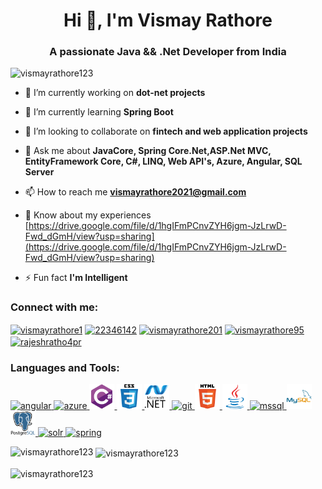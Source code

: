
<h1 align="center">Hi 👋, I'm Vismay Rathore</h1>
<h3 align="center">A passionate Java && .Net Developer from India</h3>

<p align="left"> <img src="https://komarev.com/ghpvc/?username=vismayrathore123&label=Profile%20views&color=0e75b6&style=flat" alt="vismayrathore123" /> </p>

- 🔭 I’m currently working on **dot-net projects**

- 🌱 I’m currently learning **Spring Boot**

- 👯 I’m looking to collaborate on **fintech and web application projects**

- 💬 Ask me about **JavaCore, Spring Core.Net,ASP.Net MVC, EntityFramework Core, C#, LINQ, Web API's, Azure, Angular, SQL Server**

- 📫 How to reach me **vismayrathore2021@gmail.com**

- 📄 Know about my experiences [https://drive.google.com/file/d/1hgIFmPCnvZYH6jgm-JzLrwD-Fwd_dGmH/view?usp=sharing](https://drive.google.com/file/d/1hgIFmPCnvZYH6jgm-JzLrwD-Fwd_dGmH/view?usp=sharing)

- ⚡ Fun fact **I'm Intelligent**

<h3 align="left">Connect with me:</h3>
<p align="left">
<a href="https://linkedin.com/in/vismayrathore1" target="blank"><img align="center" src="https://raw.githubusercontent.com/rahuldkjain/github-profile-readme-generator/master/src/images/icons/Social/linked-in-alt.svg" alt="vismayrathore1" height="30" width="40" /></a>
<a href="https://stackoverflow.com/users/22346142" target="blank"><img align="center" src="https://raw.githubusercontent.com/rahuldkjain/github-profile-readme-generator/master/src/images/icons/Social/stack-overflow.svg" alt="22346142" height="30" width="40" /></a>
<a href="https://www.hackerrank.com/vismayrathore201" target="blank"><img align="center" src="https://raw.githubusercontent.com/rahuldkjain/github-profile-readme-generator/master/src/images/icons/Social/hackerrank.svg" alt="vismayrathore201" height="30" width="40" /></a>
<a href="https://www.leetcode.com/vismayrathore95" target="blank"><img align="center" src="https://raw.githubusercontent.com/rahuldkjain/github-profile-readme-generator/master/src/images/icons/Social/leet-code.svg" alt="vismayrathore95" height="30" width="40" /></a>
<a href="https://auth.geeksforgeeks.org/user/rajeshratho4pr" target="blank"><img align="center" src="https://raw.githubusercontent.com/rahuldkjain/github-profile-readme-generator/master/src/images/icons/Social/geeks-for-geeks.svg" alt="rajeshratho4pr" height="30" width="40" /></a>
</p>

<h3 align="left">Languages and Tools:</h3>
<p align="left"> <a href="https://angular.io" target="_blank" rel="noreferrer"> <img src="https://angular.io/assets/images/logos/angular/angular.svg" alt="angular" width="40" height="40"/> </a> <a href="https://azure.microsoft.com/en-in/" target="_blank" rel="noreferrer"> <img src="https://www.vectorlogo.zone/logos/microsoft_azure/microsoft_azure-icon.svg" alt="azure" width="40" height="40"/> </a> <a href="https://www.w3schools.com/cs/" target="_blank" rel="noreferrer"> <img src="https://raw.githubusercontent.com/devicons/devicon/master/icons/csharp/csharp-original.svg" alt="csharp" width="40" height="40"/> </a> <a href="https://www.w3schools.com/css/" target="_blank" rel="noreferrer"> <img src="https://raw.githubusercontent.com/devicons/devicon/master/icons/css3/css3-original-wordmark.svg" alt="css3" width="40" height="40"/> </a> <a href="https://dotnet.microsoft.com/" target="_blank" rel="noreferrer"> <img src="https://raw.githubusercontent.com/devicons/devicon/master/icons/dot-net/dot-net-original-wordmark.svg" alt="dotnet" width="40" height="40"/> </a> <a href="https://git-scm.com/" target="_blank" rel="noreferrer"> <img src="https://www.vectorlogo.zone/logos/git-scm/git-scm-icon.svg" alt="git" width="40" height="40"/> </a> <a href="https://www.w3.org/html/" target="_blank" rel="noreferrer"> <img src="https://raw.githubusercontent.com/devicons/devicon/master/icons/html5/html5-original-wordmark.svg" alt="html5" width="40" height="40"/> </a> <a href="https://www.java.com" target="_blank" rel="noreferrer"> <img src="https://raw.githubusercontent.com/devicons/devicon/master/icons/java/java-original.svg" alt="java" width="40" height="40"/> </a> <a href="https://www.microsoft.com/en-us/sql-server" target="_blank" rel="noreferrer"> <img src="https://www.svgrepo.com/show/303229/microsoft-sql-server-logo.svg" alt="mssql" width="40" height="40"/> </a> <a href="https://www.mysql.com/" target="_blank" rel="noreferrer"> <img src="https://raw.githubusercontent.com/devicons/devicon/master/icons/mysql/mysql-original-wordmark.svg" alt="mysql" width="40" height="40"/> </a> <a href="https://www.postgresql.org" target="_blank" rel="noreferrer"> <img src="https://raw.githubusercontent.com/devicons/devicon/master/icons/postgresql/postgresql-original-wordmark.svg" alt="postgresql" width="40" height="40"/> </a> <a href="https://lucene.apache.org/solr/" target="_blank" rel="noreferrer"> <img src="https://www.vectorlogo.zone/logos/apache_solr/apache_solr-icon.svg" alt="solr" width="40" height="40"/> </a> <a href="https://spring.io/" target="_blank" rel="noreferrer"> <img src="https://www.vectorlogo.zone/logos/springio/springio-icon.svg" alt="spring" width="40" height="40"/> </a> </p>

<p><img align="left" src="https://github-readme-stats.vercel.app/api/top-langs?username=vismayrathore123&show_icons=true&locale=en&layout=compact" alt="vismayrathore123" /></p>

<p>&nbsp;<img align="center" src="https://github-readme-stats.vercel.app/api?username=vismayrathore123&show_icons=true&locale=en" alt="vismayrathore123" /></p>

<p><img align="center" src="https://github-readme-streak-stats.herokuapp.com/?user=vismayrathore123&" alt="vismayrathore123" /></p>
